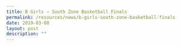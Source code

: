 ```yaml
---
title: B Girls – South Zone Basketball Finals
permalink: /resources/news/b-girls-south-zone-basketball-finals
date: 2019-03-08
layout: post
description: ""
---
```

